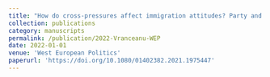 ```yaml
---
title: "How do cross-pressures affect immigration attitudes? Party and educational influences"
collection: publications
category: manuscripts
permalink: /publication/2022-Vranceanu-WEP
date: 2022-01-01
venue: 'West European Politics'
paperurl: 'https://doi.org/10.1080/01402382.2021.1975447'
---
```



